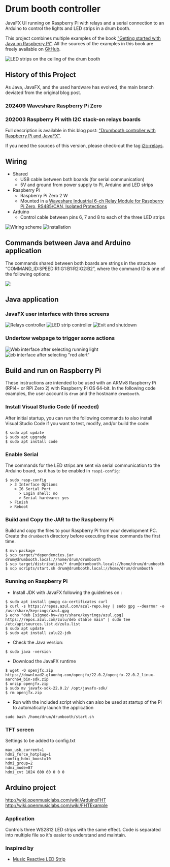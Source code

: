 # Drum booth controller

JavaFX UI running on Raspberry Pi with relays and a serial connection to an Arduino to control the lights and LED strips in a drum booth.

This project combines multiple examples of the book ["Getting started with Java on Raspberry Pi"](https://leanpub.com/gettingstartedwithjavaontheraspberrypi/). All the sources of the examples in this book are freely available on [GitHub](https://github.com/FDelporte/JavaOnRaspberryPi). 

![LED strips on the ceiling of the drum booth](images/ledstrips-rainbow-effect.jpg)

## History of this Project

As Java, JavaFX, and the used hardware has evolved, the main branch deviated from the original blog post.

### 202409 Waveshare Raspberry Pi Zero


### 202003 Raspberry Pi with I2C stack-on relays boards

Full description is available in this blog post: ["Drumbooth controller with Raspberry Pi and JavaFX"](https://webtechie.be/post/2020-03-30-drumbooth-controller-with-java-javafx-raspberrypi-arduino/).

If you need the sources of this version, please check-out the tag [i2c-relays](https://github.com/FDelporte/DrumBoothController/releases/tag/i2c-relays).

## Wiring

* Shared
  * USB cable between both boards (for serial communication)
  * 5V and ground from power supply to Pi, Arduino and LED strips
* Raspberry Pi
  * Raspberry Pi Zero 2 W
  * Mounted in a [Waveshare Industrial 6-ch Relay Module for Raspberry Pi Zero, RS485/CAN, Isolated Protections](https://www.waveshare.com/product/raspberry-pi/boards-kits/raspberry-pi-zero-2-w-cat/rpi-zero-relay.htm)
* Arduino
  * Control cable between pins 6, 7 and 8 to each of the three LED strips

![Wiring scheme](images/drumbooth-wiring.png)
![Installation](images/installation.jpg)

## Commands between Java and Arduino application

The commands shared between both boards are strings in the structure “COMMAND_ID:SPEED:R1:G1:B1:R2:G2:B2”, where the command ID is one of the following options:

![](images/led-effects.png)

## Java application

### JavaFX user interface with three screens

![Relays controller](images/screenshot-relays.png)
![LED strip controller](images/screenshot-ledstrips.png)
![Exit and shutdown](images/screenshot-exit.png)

### Undertow webpage to trigger some actions

![Web interface after selecting running light](images/web-running.png)
![eb interface after selecting "red alert"](images/web-redalert.png)

## Build and run on Raspberry Pi

These instructions are intended to be used with an ARMv8 Raspberry Pi (RPi4+ or RPi Zero 2) with Raspberry Pi OS 64-bit. In the following code examples, the user account is `drum` and the hostname `drumbooth`.

### Install Visual Studio Code (if needed)

After initial startup, you can run the following commands to also install Visual Studio Code if you want to test, modify, and/or build the code:

```shell
$ sudo apt update
$ sudo apt upgrade
$ sudo apt install code
```

### Enable Serial

The commands for the LED strips are sent via serial communication to the Arduino board, so it has to be enabled in `raspi-config`:

```shell
$ sudo rasp-config
  > 3 Interface Options
    > I6 Serial Port
      > Login shell: no
      > Serial hardware: yes
  > Finish
  > Reboot
```

### Build and Copy the JAR to the Raspberry Pi

Build and copy the files to your Raspberry Pi from your development PC. Create the `drumbooth` directory before executing these commands the first time.

```shell
$ mvn package
$ scp target/*dependencies.jar drum@drumbooth.local://home/drum/drumbooth
$ scp target/distribution/* drum@drumbooth.local://home/drum/drumbooth
$ scp scripts/start.sh drum@drumbooth.local://home/drum/drumbooth
```

### Running on Raspberry Pi

* Install JDK with JavaFX following the guidelines on :

```shell
$ sudo apt install gnupg ca-certificates curl
$ curl -s https://repos.azul.com/azul-repo.key | sudo gpg --dearmor -o /usr/share/keyrings/azul.gpg
$ echo "deb [signed-by=/usr/share/keyrings/azul.gpg] https://repos.azul.com/zulu/deb stable main" | sudo tee /etc/apt/sources.list.d/zulu.list
$ sudo apt update
$ sudo apt install zulu22-jdk
```

* Check the Java version:

```shell
$ sudo java -version

```

* Download the JavaFX runtime

```shell
$ wget -O openjfx.zip https://download2.gluonhq.com/openjfx/22.0.2/openjfx-22.0.2_linux-aarch64_bin-sdk.zip
$ unzip openjfx.zip
$ sudo mv javafx-sdk-22.0.2/ /opt/javafx-sdk/
$ rm openjfx.zip
```

* Run with the included script which can also be used at startup of the Pi to automatically launch the application

```
sudo bash /home/drum/drumbooth/start.sh
```

### TFT screen


Settings to be added to config.txt

```text
max_usb_current=1
hdmi_force_hotplug=1
config_hdmi_boost=10
hdmi_group=2
hdmi_mode=87
hdmi_cvt 1024 600 60 0 0 0
```

## Arduino project

http://wiki.openmusiclabs.com/wiki/ArduinoFHT
http://wiki.openmusiclabs.com/wiki/FHTExample
	
### Application

Controls three WS2812 LED strips with the same effect. Code is separated into multiple file so it's easier to understand and maintain.

### Inspired by

* [Music Reactive LED Strip ](https://create.arduino.cc/projecthub/buzzandy/music-reactive-led-strip-5645ed)

